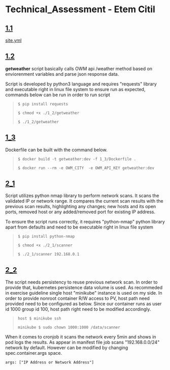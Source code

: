 # Technical_Assessment - Etem Citil

## [1.1](https://github.com/etemcitil/technical_exercise/tree/main/1_1) 
[site.yml](https://github.com/etemcitil/technical_exercise/blob/main/1_1/site.yml)


## [1.2](https://github.com/etemcitil/technical_exercise/tree/main/1_2)

**getweather** script basically calls OWM api /weather method based on enviorenment variables and parse json response data.

Script is developed by python3 language and requires "requests" library and executable right in linux file system to ensure run as expected, commands below can be run in order to run script

> `$ pip install requests`
>
> `$ chmod +x ./1_2/getweather`
> 
> `$ ./1_2/getweather`

## [1_3](https://github.com/etemcitil/technical_exercise/tree/main/1_3)

Dockerfile can be built with the command below.

> `$ docker build -t getweather:dev -f 1_3/Dockerfile . `
> 
> `$ docker run --rm -e OWM_CITY  -e OWM_API_KEY getweather:dev `


## [2_1](https://github.com/etemcitil/technical_exercise/tree/main/2_1)

Script utilizes python nmap library to perform network scans. It scans the validated IP or network range. It compares the current scan results with the previous scan results, highlighting any changes; new hosts and its open ports, removed host or any added/removed port for existing IP address.

To ensure the script runs correctly, it requires "python-nmap" python library apart from defaults and need to be executable right in linux file system

> `$ pip install python-nmap`
>
> `$ chmod +x ./2_1/scanner`
>
> `$ ./2_1/scanner 192.168.0.1`

## [2_2](https://github.com/etemcitil/technical_exercise/tree/main/2_2)

The script needs persistency to reuse previous network scan. In order to provide that, kubernetes persistence data volume is used. As recommeded in exercise guideline single host "minikube" instance is used on my side. In order to provide nonroot container R/W access to PV, host path need provided need to be configured as below. Since our container runs as user id 1000 group id 100, host path right need to be modified accordingly.

> `host $ minikube ssh`
>
> `minikube $ sudo chown 1000:1000 /data/scanner`

When it comes to cronjob it scans the network every 5min and shows in pod logs the results. As appear in manifest file job scans "192.168.0.0/24" network by default. However can be modified by changing spec.container.args space.

    args: ["IP Address or Network Address"]

